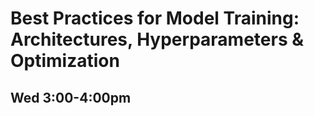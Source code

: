 # Best Practices for Model Training: Architectures, Hyperparameters & Optimization
## Wed 3:00-4:00pm